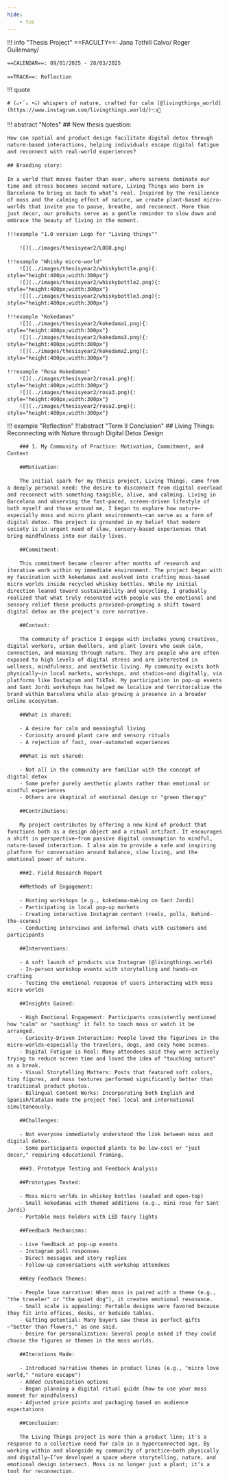 ```yaml
---
hide:
    - toc
---
```



!!! info "Thesis Project"
    ==FACULTY==: Jana Tothill Calvo/ Roger Guilemany/
    
    ==CALENDAR==: 09/01/2025 - 28/03/2025

    ==TRACK==: Reflection

!!! quote

    # (๑•́ ₃ •̀๑) whispers of nature, crafted for calm [@livingthings_world](https://www.instagram.com/livingthings.world/)👈🤩
    
!!! abstract "Notes"
    ## New thesis question:

    How can spatial and product design facilitate digital detox through nature-based interactions, helping individuals escape digital fatigue and reconnect with real-world experiences?

    ## Branding story:

    In a world that moves faster than ever, where screens dominate our time and stress becomes second nature, Living Things was born in Barcelona to bring us back to what’s real. Inspired by the resilience of moss and the calming effect of nature, we create plant-based micro-worlds that invite you to pause, breathe, and reconnect. More than just decor, our products serve as a gentle reminder to slow down and embrace the beauty of living in the moment.

    !!!example "1.0 version Logo for "Living things""

        ![](../images/thesisyear2/LOGO.png)

    !!!example "Whisky micro-world"
        ![](../images/thesisyear2/whiskybottle.png){: style="height:400px;width:300px"}
        ![](../images/thesisyear2/whiskybottle2.png){: style="height:400px;width:300px"}
        ![](../images/thesisyear2/whiskybottle3.png){: style="height:400px;width:300px"}

    !!!example "Kokedamas"
        ![](../images/thesisyear2/kokedama1.png){: style="height:400px;width:300px"}
        ![](../images/thesisyear2/kokedama3.png){: style="height:400px;width:300px"}
        ![](../images/thesisyear2/kokedama2.png){: style="height:400px;width:300px"}

    !!!example "Rosa Kokedamas"
        ![](../images/thesisyear2/rosa1.png){: style="height:400px;width:300px"}
        ![](../images/thesisyear2/rosa3.png){: style="height:400px;width:300px"}
        ![](../images/thesisyear2/rosa2.png){: style="height:400px;width:300px"}

!!! example "Reflection"
    !!!abstract "Term II Conclusion"
        ## Living Things: Reconnecting with Nature through Digital Detox Design

        ### 1. My Community of Practice: Motivation, Commitment, and Context

        ##Motivation:

        The initial spark for my thesis project, Living Things, came from a deeply personal need: the desire to disconnect from digital overload and reconnect with something tangible, alive, and calming. Living in Barcelona and observing the fast-paced, screen-driven lifestyle of both myself and those around me, I began to explore how nature—especially moss and micro plant environments—can serve as a form of digital detox. The project is grounded in my belief that modern society is in urgent need of slow, sensory-based experiences that bring mindfulness into our daily lives.

        ##Commitment:

        This commitment became clearer after months of research and iterative work within my immediate environment. The project began with my fascination with kokedamas and evolved into crafting moss-based micro worlds inside recycled whiskey bottles. While my initial direction leaned toward sustainability and upcycling, I gradually realized that what truly resonated with people was the emotional and sensory relief these products provided—prompting a shift toward digital detox as the project's core narrative.

        ##Context:

        The community of practice I engage with includes young creatives, digital workers, urban dwellers, and plant lovers who seek calm, connection, and meaning through nature. They are people who are often exposed to high levels of digital stress and are interested in wellness, mindfulness, and aesthetic living. My community exists both physically—in local markets, workshops, and studios—and digitally, via platforms like Instagram and TikTok. My participation in pop-up events and Sant Jordi workshops has helped me localize and territorialize the brand within Barcelona while also growing a presence in a broader online ecosystem.

        ##What is shared:

        - A desire for calm and meaningful living
        - Curiosity around plant care and sensory rituals
        - A rejection of fast, over-automated experiences

        ##What is not shared:

        - Not all in the community are familiar with the concept of digital detox
        - Some prefer purely aesthetic plants rather than emotional or mindful experiences
        - Others are skeptical of emotional design or "green therapy"
        
        ##Contributions: 
        
        My project contributes by offering a new kind of product that functions both as a design object and a ritual artifact. It encourages a shift in perspective—from passive digital consumption to mindful, nature-based interaction. I also aim to provide a safe and inspiring platform for conversation around balance, slow living, and the emotional power of nature.

        ###2. Field Research Report

        ##Methods of Engagement:

        - Hosting workshops (e.g., kokedama-making on Sant Jordi)
        - Participating in local pop-up markets
        - Creating interactive Instagram content (reels, polls, behind-the-scenes)
        - Conducting interviews and informal chats with customers and participants

        ##Interventions:

        - A soft launch of products via Instagram (@livingthings.world)
        - In-person workshop events with storytelling and hands-on crafting
        - Testing the emotional response of users interacting with moss micro worlds

        ##Insights Gained:

        - High Emotional Engagement: Participants consistently mentioned how "calm" or "soothing" it felt to touch moss or watch it be arranged.
        - Curiosity-Driven Interaction: People loved the figurines in the micro-worlds—especially the travelers, dogs, and cozy home scenes.
        - Digital Fatigue is Real: Many attendees said they were actively trying to reduce screen time and loved the idea of "touching nature" as a break.
        - Visual Storytelling Matters: Posts that featured soft colors, tiny figures, and moss textures performed significantly better than traditional product photos.
        - Bilingual Content Works: Incorporating both English and Spanish/Catalan made the project feel local and international simultaneously.

        ##Challenges:

        - Not everyone immediately understood the link between moss and digital detox.
        - Some participants expected plants to be low-cost or "just decor," requiring educational framing.

        ###3. Prototype Testing and Feedback Analysis

        ##Prototypes Tested:

        - Moss micro worlds in whiskey bottles (sealed and open-top)
        - Small kokedamas with themed additions (e.g., mini rose for Sant Jordi)
        - Portable moss holders with LED fairy lights

        ##Feedback Mechanisms:

        - Live feedback at pop-up events
        - Instagram poll responses
        - Direct messages and story replies
        - Follow-up conversations with workshop attendees

        ##Key Feedback Themes:

        - People love narrative: When moss is paired with a theme (e.g., "the traveler" or "the quiet dog"), it creates emotional resonance.
        - Small scale is appealing: Portable designs were favored because they fit into offices, desks, or bedside tables.
        - Gifting potential: Many buyers saw these as perfect gifts—"better than flowers," as one said.
        - Desire for personalization: Several people asked if they could choose the figures or themes in the moss worlds.

        ##Iterations Made:

        - Introduced narrative themes in product lines (e.g., "micro love world," "nature escape")
        - Added customization options
        - Began planning a digital ritual guide (how to use your moss moment for mindfulness)
        - Adjusted price points and packaging based on audience expectations
        
        ##Conclusion:

        The Living Things project is more than a product line; it's a response to a collective need for calm in a hyperconnected age. By working within and alongside my community of practice—both physically and digitally—I’ve developed a space where storytelling, nature, and emotional design intersect. Moss is no longer just a plant; it’s a tool for reconnection.

